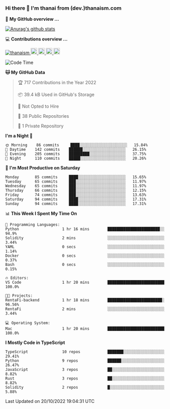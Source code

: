 ### Hi there 👋 I'm thanai from (dev.)thanaism.com

<!-- バッジ関連 -->
<!--
メイン：https://shields.io/category/social
GitHub view：https://github.com/antonkomarev/github-profile-views-counter
Qiita contributions：https://qiita.com/mikkame/items/f2c60d9caf8a8e38ec50
 -->

🍎 **My GitHub overview ...**

<!-- GitHubトロフィー -->
<!--
https://github.com/ryo-ma/github-profile-trophy
 -->

<!-- [![trophy](https://github-profile-trophy.vercel.app/?username=thanaism)](https://github.com/thanaism/thanaism) -->

<!-- GitHubステータス -->
<!--
https://github.com/anuraghazra/github-readme-stats
 -->

[![Anurag's github stats](https://github-readme-stats.vercel.app/api?username=thanaism&count_private=true&show_icons=true)](https://github.com/thanaism/thanaism)

<!-- [![ReadMe Card](https://github-readme-stats.vercel.app/api/pin/?username=thanaism&repo=thanaism)](https://github.com/thanaism/thanaism) -->

<!-- Skill icons -->
<!--
https://rahuldkjain.github.io/gh-profile-readme-generator/
 -->

💻 **Contributions overview ...**

<p align="left">

  <a href="https://github.com/thanaism/thanaism/">
    <img src="https://komarev.com/ghpvc/?username=thanaism" alt="thanaism" />
  </a>
  <a href="http://twitter.com/okinawa__noodle">
    <img height="20" src="https://img.shields.io/twitter/follow/okinawa__noodle?label=Twitter&logo=twitter&style=flat" />
  </a>
  <a href="https://github.com/thanaism">
    <img height="20" src="https://img.shields.io/github/followers/thanaism?label=follow&logo=github&style=flat" />
  </a>
  <!-- <a href="https://www.reddit.com/user/thanaism">
    <img height="20" src="https://img.shields.io/reddit/user-karma/combined/thanaism?label=Reddit&logo=reddit&style=flat" />
  </a>
  <a href="https://stackoverflow.com/users/5720201/thanaism">
    <img height="20" src="https://img.shields.io/stackexchange/stackoverflow/r/5720201?label=StackOverflow&logo=stack-overflow&style=flat" /> -->
  </a>
  <a href="http://qiita.com/thanai">
    <img height="20" src="https://qiita-badge.apiapi.app/s/thanai/posts.svg" />
  </a>
  <//qiita.com/thanai">
    <img height="20" src="https://qiita-badge.apiapi.app/s/thanai/contributions.svg" />
  </a>
</p>

<!--START_SECTION:waka-->
![Code Time](http://img.shields.io/badge/Code%20Time-1%2C050%20hrs%2017%20mins-blue)

**🐱 My GitHub Data** 

> 🏆 717 Contributions in the Year 2022
 > 
> 📦 39.4 kB Used in GitHub's Storage 
 > 
> 🚫 Not Opted to Hire
 > 
> 📜 38 Public Repositories 
 > 
> 🔑 1 Private Repository 
 > 
**I'm a Night 🦉** 

```text
🌞 Morning    86 commits     ████░░░░░░░░░░░░░░░░░░░░░   15.84% 
🌆 Daytime    142 commits    ██████░░░░░░░░░░░░░░░░░░░   26.15% 
🌃 Evening    205 commits    █████████░░░░░░░░░░░░░░░░   37.75% 
🌙 Night      110 commits    █████░░░░░░░░░░░░░░░░░░░░   20.26%

```
📅 **I'm Most Productive on Saturday** 

```text
Monday       85 commits     ████░░░░░░░░░░░░░░░░░░░░░   15.65% 
Tuesday      65 commits     ███░░░░░░░░░░░░░░░░░░░░░░   11.97% 
Wednesday    65 commits     ███░░░░░░░░░░░░░░░░░░░░░░   11.97% 
Thursday     66 commits     ███░░░░░░░░░░░░░░░░░░░░░░   12.15% 
Friday       74 commits     ███░░░░░░░░░░░░░░░░░░░░░░   13.63% 
Saturday     94 commits     ████░░░░░░░░░░░░░░░░░░░░░   17.31% 
Sunday       94 commits     ████░░░░░░░░░░░░░░░░░░░░░   17.31%

```


📊 **This Week I Spent My Time On** 

```text
💬 Programming Languages: 
Python                   1 hr 16 mins        ███████████████████████░░   94.9% 
Solidity                 2 mins              ░░░░░░░░░░░░░░░░░░░░░░░░░   3.44% 
YAML                     0 secs              ░░░░░░░░░░░░░░░░░░░░░░░░░   1.14% 
Docker                   0 secs              ░░░░░░░░░░░░░░░░░░░░░░░░░   0.37% 
Bash                     0 secs              ░░░░░░░░░░░░░░░░░░░░░░░░░   0.15%

🔥 Editors: 
VS Code                  1 hr 20 mins        █████████████████████████   100.0%

🐱‍💻 Projects: 
RentaFi-backend          1 hr 18 mins        ████████████████████████░   96.56% 
RentaFi                  2 mins              ░░░░░░░░░░░░░░░░░░░░░░░░░   3.44%

💻 Operating System: 
Mac                      1 hr 20 mins        █████████████████████████   100.0%

```

**I Mostly Code in TypeScript** 

```text
TypeScript               10 repos            ███████░░░░░░░░░░░░░░░░░░   29.41% 
Python                   9 repos             ██████░░░░░░░░░░░░░░░░░░░   26.47% 
JavaScript               3 repos             ██░░░░░░░░░░░░░░░░░░░░░░░   8.82% 
Rust                     3 repos             ██░░░░░░░░░░░░░░░░░░░░░░░   8.82% 
Solidity                 2 repos             █░░░░░░░░░░░░░░░░░░░░░░░░   5.88%

```



 Last Updated on 20/10/2022 19:04:31 UTC
<!--END_SECTION:waka-->
